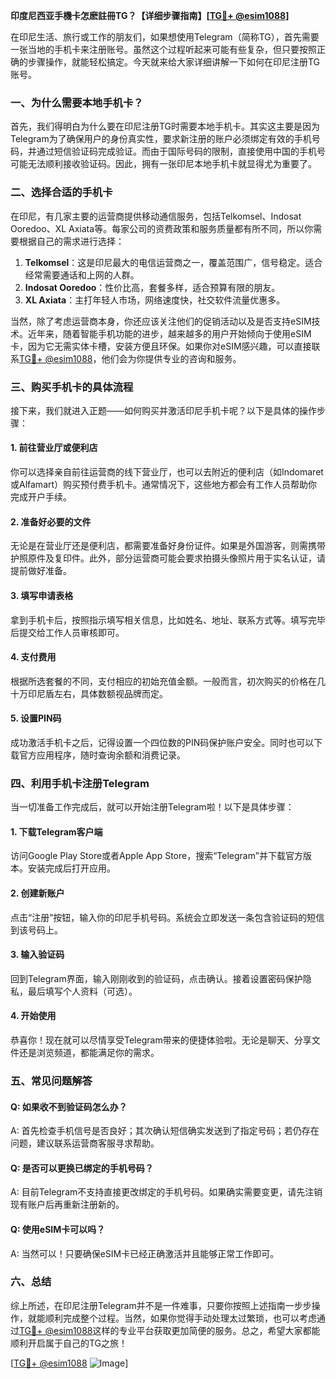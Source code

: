 **印度尼西亚手機卡怎麽註冊TG？【详细步骤指南】[[TG💪+ @esim1088](https://t.me/s/esim1088)]**

在印尼生活、旅行或工作的朋友们，如果想使用Telegram（简称TG），首先需要一张当地的手机卡来注册账号。虽然这个过程听起来可能有些复杂，但只要按照正确的步骤操作，就能轻松搞定。今天就来给大家详细讲解一下如何在印尼注册TG账号。

### 一、为什么需要本地手机卡？

首先，我们得明白为什么要在印尼注册TG时需要本地手机卡。其实这主要是因为Telegram为了确保用户的身份真实性，要求新注册的账户必须绑定有效的手机号码，并通过短信验证码完成验证。而由于国际号码的限制，直接使用中国的手机号可能无法顺利接收验证码。因此，拥有一张印尼本地手机卡就显得尤为重要了。

### 二、选择合适的手机卡

在印尼，有几家主要的运营商提供移动通信服务，包括Telkomsel、Indosat Ooredoo、XL Axiata等。每家公司的资费政策和服务质量都有所不同，所以你需要根据自己的需求进行选择：

1. **Telkomsel**：这是印尼最大的电信运营商之一，覆盖范围广，信号稳定。适合经常需要通话和上网的人群。
2. **Indosat Ooredoo**：性价比高，套餐多样，适合预算有限的朋友。
3. **XL Axiata**：主打年轻人市场，网络速度快，社交软件流量优惠多。

当然，除了考虑运营商本身，你还应该关注他们的促销活动以及是否支持eSIM技术。近年来，随着智能手机功能的进步，越来越多的用户开始倾向于使用eSIM卡，因为它无需实体卡槽，安装方便且环保。如果你对eSIM感兴趣，可以直接联系[TG💪+ @esim1088](https://t.me/s/esim1088)，他们会为你提供专业的咨询和服务。

### 三、购买手机卡的具体流程

接下来，我们就进入正题——如何购买并激活印尼手机卡呢？以下是具体的操作步骤：

#### 1. 前往营业厅或便利店

你可以选择亲自前往运营商的线下营业厅，也可以去附近的便利店（如Indomaret或Alfamart）购买预付费手机卡。通常情况下，这些地方都会有工作人员帮助你完成开户手续。

#### 2. 准备好必要的文件

无论是在营业厅还是便利店，都需要准备好身份证件。如果是外国游客，则需携带护照原件及复印件。此外，部分运营商可能会要求拍摄头像照片用于实名认证，请提前做好准备。

#### 3. 填写申请表格

拿到手机卡后，按照指示填写相关信息，比如姓名、地址、联系方式等。填写完毕后提交给工作人员审核即可。

#### 4. 支付费用

根据所选套餐的不同，支付相应的初始充值金额。一般而言，初次购买的价格在几十万印尼盾左右，具体数额视品牌而定。

#### 5. 设置PIN码

成功激活手机卡之后，记得设置一个四位数的PIN码保护账户安全。同时也可以下载官方应用程序，随时查询余额和消费记录。

### 四、利用手机卡注册Telegram

当一切准备工作完成后，就可以开始注册Telegram啦！以下是具体步骤：

#### 1. 下载Telegram客户端

访问Google Play Store或者Apple App Store，搜索“Telegram”并下载官方版本。安装完成后打开应用。

#### 2. 创建新账户

点击“注册”按钮，输入你的印尼手机号码。系统会立即发送一条包含验证码的短信到该号码上。

#### 3. 输入验证码

回到Telegram界面，输入刚刚收到的验证码，点击确认。接着设置密码保护隐私，最后填写个人资料（可选）。

#### 4. 开始使用

恭喜你！现在就可以尽情享受Telegram带来的便捷体验啦。无论是聊天、分享文件还是浏览频道，都能满足你的需求。

### 五、常见问题解答

#### Q: 如果收不到验证码怎么办？
A: 首先检查手机信号是否良好；其次确认短信确实发送到了指定号码；若仍存在问题，建议联系运营商客服寻求帮助。

#### Q: 是否可以更换已绑定的手机号码？
A: 目前Telegram不支持直接更改绑定的手机号码。如果确实需要变更，请先注销现有账户后再重新注册新的。

#### Q: 使用eSIM卡可以吗？
A: 当然可以！只要确保eSIM卡已经正确激活并且能够正常工作即可。

### 六、总结

综上所述，在印尼注册Telegram并不是一件难事，只要你按照上述指南一步步操作，就能顺利完成整个过程。当然，如果你觉得手动处理太过繁琐，也可以考虑通过[TG💪+ @esim1088](https://t.me/s/esim1088)这样的专业平台获取更加简便的服务。总之，希望大家都能顺利开启属于自己的TG之旅！

[[TG💪+ @esim1088](https://t.me/s/esim1088) ![Image](https://i.postimg.cc/4NQfJmqS/Snipaste-2025-05-13-00-14-12.png)]